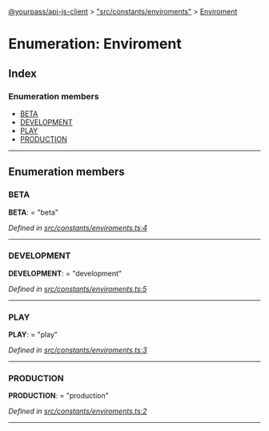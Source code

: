 [@yourpass/api-js-client](../README.md) > ["src/constants/enviroments"](../modules/_src_constants_enviroments_.md) > [Enviroment](../enums/_src_constants_enviroments_.enviroment.md)

# Enumeration: Enviroment

## Index

### Enumeration members

* [BETA](_src_constants_enviroments_.enviroment.md#beta)
* [DEVELOPMENT](_src_constants_enviroments_.enviroment.md#development)
* [PLAY](_src_constants_enviroments_.enviroment.md#play)
* [PRODUCTION](_src_constants_enviroments_.enviroment.md#production)

---

## Enumeration members

<a id="beta"></a>

###  BETA

**BETA**:  = "beta"

*Defined in [src/constants/enviroments.ts:4](https://github.com/yourpass/yourpass-api-js-client/blob/ae9c408/src/constants/enviroments.ts#L4)*

___
<a id="development"></a>

###  DEVELOPMENT

**DEVELOPMENT**:  = "development"

*Defined in [src/constants/enviroments.ts:5](https://github.com/yourpass/yourpass-api-js-client/blob/ae9c408/src/constants/enviroments.ts#L5)*

___
<a id="play"></a>

###  PLAY

**PLAY**:  = "play"

*Defined in [src/constants/enviroments.ts:3](https://github.com/yourpass/yourpass-api-js-client/blob/ae9c408/src/constants/enviroments.ts#L3)*

___
<a id="production"></a>

###  PRODUCTION

**PRODUCTION**:  = "production"

*Defined in [src/constants/enviroments.ts:2](https://github.com/yourpass/yourpass-api-js-client/blob/ae9c408/src/constants/enviroments.ts#L2)*

___

